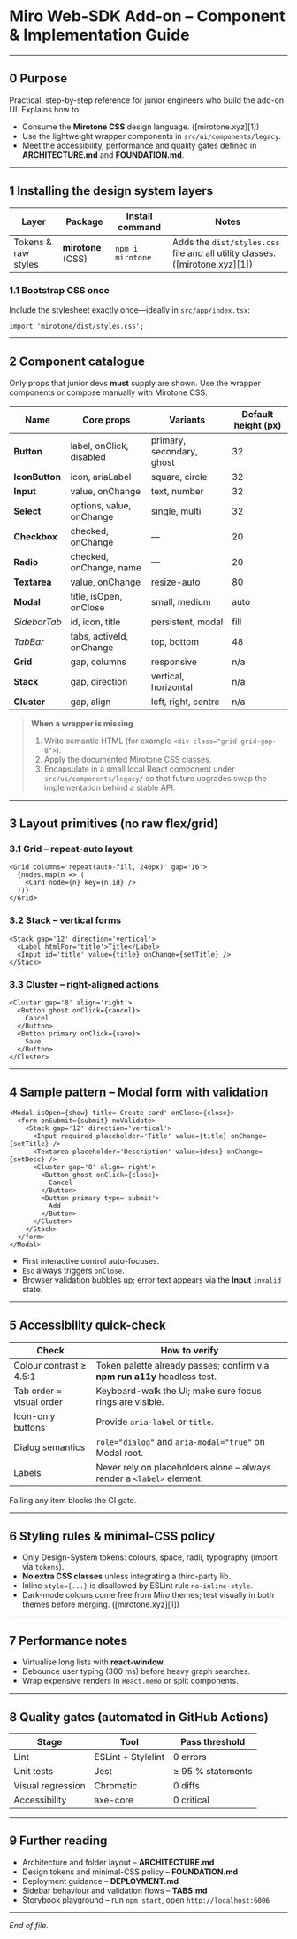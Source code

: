 # Miro Web-SDK Add-on – Component & Implementation Guide

---

## 0 Purpose

Practical, step-by-step reference for junior engineers who build the add-on UI.
Explains how to:

- Consume the **Mirotone CSS** design language. ([mirotone.xyz][1])
- Use the lightweight wrapper components in `src/ui/components/legacy`.
- Meet the accessibility, performance and quality gates defined in
  **ARCHITECTURE.md** and **FOUNDATION.md**.

---

## 1 Installing the design system layers

| Layer               | Package            | Install command  | Notes                                                                        |
| ------------------- | ------------------ | ---------------- | ---------------------------------------------------------------------------- |
| Tokens & raw styles | **mirotone** (CSS) | `npm i mirotone` | Adds the `dist/styles.css` file and all utility classes. ([mirotone.xyz][1]) |

### 1.1 Bootstrap CSS once

Include the stylesheet exactly once—ideally in `src/app/index.tsx`:

```tsx
import 'mirotone/dist/styles.css';
```

---

## 2 Component catalogue

Only props that junior devs **must** supply are shown. Use the wrapper
components or compose manually with Mirotone CSS.

| Name           | Core props               | Variants                  | Default height (px) |
| -------------- | ------------------------ | ------------------------- | ------------------- |
| **Button**     | label, onClick, disabled | primary, secondary, ghost | 32                  |
| **IconButton** | icon, ariaLabel          | square, circle            | 32                  |
| **Input**      | value, onChange          | text, number              | 32                  |
| **Select**     | options, value, onChange | single, multi             | 32                  |
| **Checkbox**   | checked, onChange        | —                         | 20                  |
| **Radio**      | checked, onChange, name  | —                         | 20                  |
| **Textarea**   | value, onChange          | resize-auto               | 80                  |
| **Modal**      | title, isOpen, onClose   | small, medium             | auto                |
| _SidebarTab_   | id, icon, title          | persistent, modal         | fill                |
| _TabBar_       | tabs, activeId, onChange | top, bottom               | 48                  |
| **Grid**       | gap, columns             | responsive                | n/a                 |
| **Stack**      | gap, direction           | vertical, horizontal      | n/a                 |
| **Cluster**    | gap, align               | left, right, centre       | n/a                 |

> **When a wrapper is missing**
>
> 1. Write semantic HTML (for example `<div class="grid grid-gap-8">`).
> 2. Apply the documented Mirotone CSS classes.
> 3. Encapsulate in a small local React component under
>    `src/ui/components/legacy/` so that future upgrades swap the implementation
>    behind a stable API.

---

## 3 Layout primitives (no raw flex/grid)

### 3.1 Grid – repeat-auto layout

```tsx
<Grid columns='repeat(auto-fill, 240px)' gap='16'>
  {nodes.map(n => (
    <Card node={n} key={n.id} />
  ))}
</Grid>
```

### 3.2 Stack – vertical forms

```tsx
<Stack gap='12' direction='vertical'>
  <Label htmlFor='title'>Title</Label>
  <Input id='title' value={title} onChange={setTitle} />
</Stack>
```

### 3.3 Cluster – right-aligned actions

```tsx
<Cluster gap='8' align='right'>
  <Button ghost onClick={cancel}>
    Cancel
  </Button>
  <Button primary onClick={save}>
    Save
  </Button>
</Cluster>
```

---

## 4 Sample pattern – Modal form with validation

```tsx
<Modal isOpen={show} title='Create card' onClose={close}>
  <form onSubmit={submit} noValidate>
    <Stack gap='12' direction='vertical'>
      <Input required placeholder='Title' value={title} onChange={setTitle} />
      <Textarea placeholder='Description' value={desc} onChange={setDesc} />
      <Cluster gap='8' align='right'>
        <Button ghost onClick={close}>
          Cancel
        </Button>
        <Button primary type='submit'>
          Add
        </Button>
      </Cluster>
    </Stack>
  </form>
</Modal>
```

- First interactive control auto-focuses.
- `Esc` always triggers `onClose`.
- Browser validation bubbles up; error text appears via the **Input** `invalid`
  state.

---

## 5 Accessibility quick-check

| Check                    | How to verify                                                             |
| ------------------------ | ------------------------------------------------------------------------- |
| Colour contrast ≥ 4.5:1  | Token palette already passes; confirm via **npm run a11y** headless test. |
| Tab order = visual order | Keyboard-walk the UI; make sure focus rings are visible.                  |
| Icon-only buttons        | Provide `aria-label` or `title`.                                          |
| Dialog semantics         | `role="dialog"` and `aria-modal="true"` on Modal root.                    |
| Labels                   | Never rely on placeholders alone – always render a `<label>` element.     |

Failing any item blocks the CI gate.

---

## 6 Styling rules & minimal-CSS policy

- Only Design-System tokens: colours, space, radii, typography (import via
  `tokens`).
- **No extra CSS classes** unless integrating a third-party lib.
- Inline `style={...}` is disallowed by ESLint rule `no-inline-style`.
- Dark-mode colours come free from Miro themes; test visually in both themes
  before merging. ([mirotone.xyz][1])

---

## 7 Performance notes

- Virtualise long lists with **react-window**.
- Debounce user typing (300 ms) before heavy graph searches.
- Wrap expensive renders in `React.memo` or split components.

---

## 8 Quality gates (automated in GitHub Actions)

| Stage             | Tool               | Pass threshold    |
| ----------------- | ------------------ | ----------------- |
| Lint              | ESLint + Stylelint | 0 errors          |
| Unit tests        | Jest               | ≥ 95 % statements |
| Visual regression | Chromatic          | 0 diffs           |
| Accessibility     | axe-core           | 0 critical        |

---

## 9 Further reading

- Architecture and folder layout – **ARCHITECTURE.md**
- Design tokens and minimal-CSS policy – **FOUNDATION.md**
- Deployment guidance – **DEPLOYMENT.md**
- Sidebar behaviour and validation flows – **TABS.md**
- Storybook playground – run `npm start`, open `http://localhost:6006`

---

_End of file._
